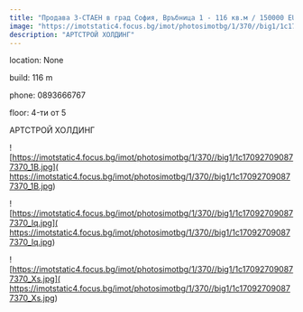 ```yaml
---
title: "Продава 3-СТАЕН в град София, Връбница 1 - 116 кв.м / 150000 EUR :: imot.bg Обява"
image: "https://imotstatic4.focus.bg/imot/photosimotbg/1/370//big1/1c170927090877370_DL.jpg"
description: "АРТСТРОЙ ХОЛДИНГ"
---
```


location: None

build: 116 m

phone: 0893666767

floor: 4-ти от 5

АРТСТРОЙ ХОЛДИНГ


![https://imotstatic4.focus.bg/imot/photosimotbg/1/370//big1/1c170927090877370_1B.jpg]( https://imotstatic4.focus.bg/imot/photosimotbg/1/370//big1/1c170927090877370_1B.jpg)


![https://imotstatic4.focus.bg/imot/photosimotbg/1/370//big1/1c170927090877370_lq.jpg]( https://imotstatic4.focus.bg/imot/photosimotbg/1/370//big1/1c170927090877370_lq.jpg)


![https://imotstatic4.focus.bg/imot/photosimotbg/1/370//big1/1c170927090877370_Xs.jpg]( https://imotstatic4.focus.bg/imot/photosimotbg/1/370//big1/1c170927090877370_Xs.jpg)


